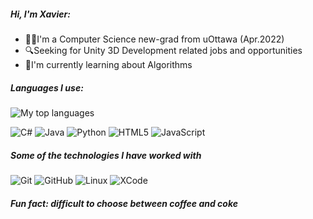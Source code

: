 ##### Hi, I'm Xavier:


- 🙍‍♂️I'm a Computer Science new-grad from uOttawa (Apr.2022) 
- 🔍Seeking for Unity 3D Development related jobs and opportunities
- 📕I'm currently learning about Algorithms

##### Languages I use:

![My top languages](https://github-readme-stats.vercel.app/api/top-langs/?username=krancce&theme=blue-green)

![C#](https://img.shields.io/badge/-C#-000000?style=flat&logo=C#)
![Java](https://img.shields.io/badge/-Java-000000?style=flat&logo=java)
![Python](https://img.shields.io/badge/-Python-000000?style=flat&logo=python)
![HTML5](https://img.shields.io/badge/-HTML5-000000?style=flat&logo=html5)
![JavaScript](https://img.shields.io/badge/-JavaScript-000000?style=flat&logo=javascript)


##### Some of the technologies I have worked with

![Git](https://img.shields.io/badge/-Git-222222?style=flat&logo=git&logoColor=F05032)
![GitHub](https://img.shields.io/badge/-GitHub-222222?style=flat&logo=github&logoColor=181717)
![Linux](https://img.shields.io/badge/-Linux-222222?style=flat&logo=linux&logoColor=FCC624)
![XCode](https://img.shields.io/badge/-XCode-222222?style=flat&logo=XCode&logoColor=1575F9)

##### Fun fact: difficult to choose between coffee and coke
